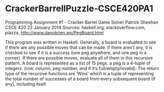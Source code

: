CrackerBarrellPuzzle-CSCE420PA1
===============================
Programming Assignment #1 - Cracker Barrel Game Solver
Patrick Sheehan
CSCE 420
22 January 2014
Sources: haskell.org, stackoverflow.com, piazza,
         http://www.danobrien.ws/PegBoard.html
         
This program was written in Haskell. Generally, a board is evaluated
to see if there are any possible moves that can be made. If there
aren’t any, it is checked to see if it is a success (one peg anywhere,
and one peg in a corner). If there are possible moves, evaluate all of
them in this recursive pattern. A board is represented as a list of 15
pegs. a peg is a 4-tuple of integers: (row, column, peg number, and if
it’s full/empty/invalid). The return type of the recursive functions
are ‘Wins’ which is a tuple of representing the total number of
successes of a board from every subsequent board (if any), including
itself.
